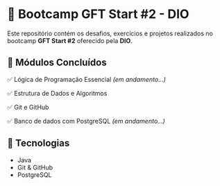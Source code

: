 # 🚀 Bootcamp GFT Start #2 - DIO  

Este repositório contém os desafios, exercícios e projetos realizados no bootcamp **GFT Start #2** oferecido pela **DIO**.

## 📌 Módulos Concluídos  
✅ Lógica de Programação Essencial *(em andamento...)*

✅ Estrutura de Dados e Algoritmos  

✅ Git e GitHub

✅ Banco de dados com PostgreSQL *(em andamento...)*

## 🔧 Tecnologias   
- Java  
- Git & GitHub
- PostgreSQL 

